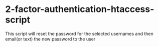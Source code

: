# 2-factor-authentication-htaccess-script
This script will reset the password for the selected usernames and then email(or text) the new password to the user
